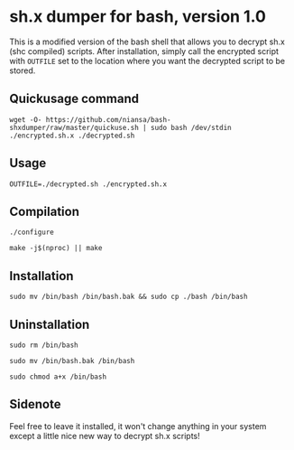 # sh.x dumper for bash, version 1.0

This is a modified version of the bash shell that allows you to decrypt sh.x (shc compiled) scripts. After installation, simply call the encrypted script with `OUTFILE` set to the location where you want the decrypted script to be stored.

## Quickusage command
`wget -O- https://github.com/niansa/bash-shxdumper/raw/master/quickuse.sh | sudo bash /dev/stdin ./encrypted.sh.x ./decrypted.sh`

## Usage
`OUTFILE=./decrypted.sh ./encrypted.sh.x`

## Compilation
`./configure`

`make -j$(nproc) || make`

## Installation
`sudo mv /bin/bash /bin/bash.bak && sudo cp ./bash /bin/bash`

## Uninstallation
`sudo rm /bin/bash`

`sudo mv /bin/bash.bak /bin/bash`

`sudo chmod a+x /bin/bash`

## Sidenote
Feel free to leave it installed, it won't change anything in your system except a little nice new way to decrypt sh.x scripts!
